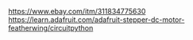 https://www.ebay.com/itm/311834775630
https://learn.adafruit.com/adafruit-stepper-dc-motor-featherwing/circuitpython
